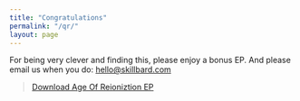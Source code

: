 ```yaml
---
title: "Congratulations"
permalink: "/qr/"
layout: page
---
```


For being very clever and finding this, please enjoy a bonus EP.
And please email us when you do: [hello@skillbard.com](mailto:hello@skillbard.com)

>[Download Age Of Reioniztion EP](https://www.dropbox.com/sh/wunh8bunewbeiiu/AACaYWplU0ml3JADTEuIPDcVa?dl=1)